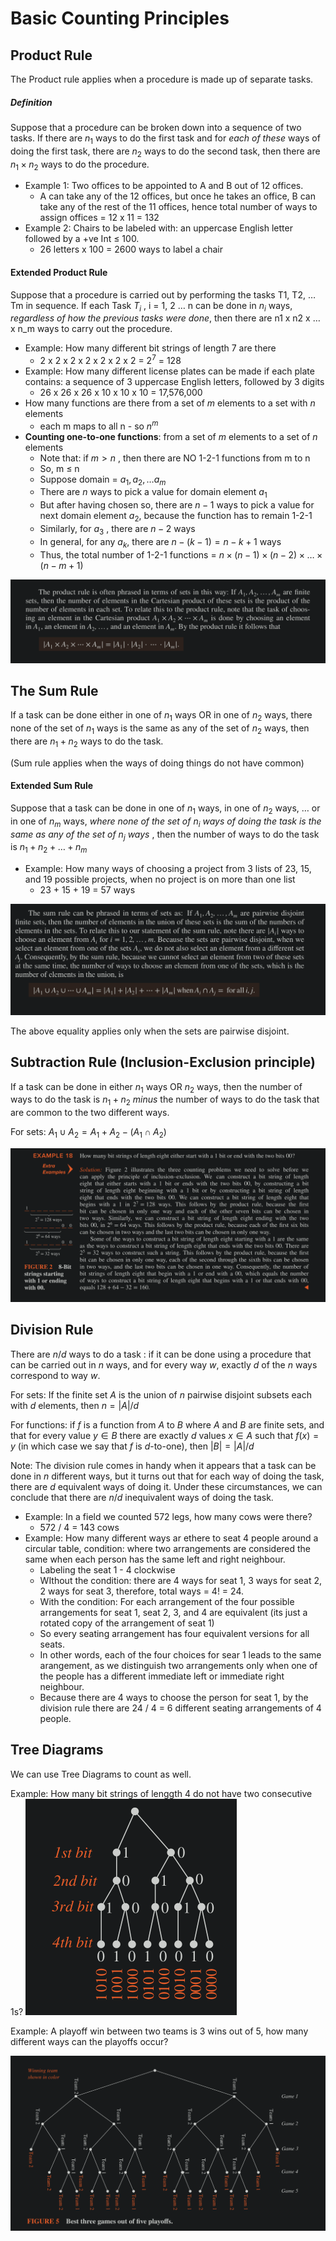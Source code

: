 # Basic Counting Principles

## Product Rule

The Product rule applies when a procedure is made up of separate tasks.

##### Definition

Suppose that a procedure can be broken down into a sequence of two tasks. If there are $n_1$ ways to do the first task and for _each of these_ ways of doing the first task, there are $n_2$ ways to do the second task, then there are $n_1 \times n_2$ ways to do the procedure.

- Example 1: Two offices to be appointed to A and B out of 12 offices. 
    - A can take any of the 12 offices, but once he takes an office, B can take any of the rest of the 11 offices, hence total number of ways to assign offices = 12 x 11 =  132
- Example 2: Chairs to be labeled with: an uppercase English letter followed by a +ve Int ≤ 100. 
    - 26 letters x 100 = 2600 ways to label a chair

#### Extended Product Rule

Suppose that a procedure is carried out by performing the tasks T1, T2, … Tm in sequence. If each Task $T_i$ , i =  1, 2 … n can be done in $n_i$ ways, _regardless of how the previous tasks were done_, then there are n1 x n2 x … x n_m ways to carry out the procedure.

- Example: How many different bit strings of length 7 are there 
    - 2 x 2 x 2 x 2 x 2 x 2 x 2 = $2^7$ = 128
- Example: How many different license plates can be made if each plate contains: a sequence of 3 uppercase English letters, followed by 3 digits
    - 26 x 26 x 26 x 10 x 10 x 10 = 17,576,000
- How many functions are there from a set of $m$ elements to a set with $n$ elements
    - each m maps to all n - so $n^m$ 
- **Counting one-to-one functions**: from a set of $m$ elements to a set of $n$ elements
    - Note that: if $m > n$ , then there are NO 1-2-1 functions from m to n
    - So, m ≤ n
    - Suppose domain = $a_1, a_2 , … a_m$ 
    - There are $n$ ways to pick a value for domain element $a_1$
    - But after having chosen so, there are $n-1$ ways to pick a value for next domain element $a_2$, because the function has to remain 1-2-1
    - Similarly, for $a_3$ , there are $n - 2$ ways
    - In general, for any $a_k$, there are $n - (k - 1) = n - k + 1$ ways 
    - Thus, the total number of 1-2-1 functions = $n \times (n - 1) \times (n - 2) \times … \times (n - m + 1)$
 
 ![0cf9e2b2274b97b12bf486b57b3298a1.png](0cf9e2b2274b97b12bf486b57b3298a1.png)


## The Sum Rule

If a task can be done either in one of $n_1$ ways OR in one of $n_2$ ways, there none of the set of $n_1$ ways is the same as any of the set of $n_2$ ways, then there are $n_1 + n_2$ ways to do the task.

(Sum rule applies when the ways of doing things do not have common)

#### Extended Sum Rule 

Suppose that a task can be done in one of $n_1$ ways, in one of $n_2$ ways, … or in one of $n_m$ ways, _where none of the set of $n_i$ ways of doing the task is the same as any of the set of $n_j$ ways_ , then the number of ways to do the task is $n_1 + n_2 + … + n_m$ 

- Example: How many ways of choosing a project from 3 lists of 23, 15, and 19 possible projects, when no project is on more than one list
    - 23 + 15 + 19 = 57 ways

![a3ab2435ea1b41d8bc1aff09ce7b5f4b.png](a3ab2435ea1b41d8bc1aff09ce7b5f4b.png)

The above equality applies only when the sets are pairwise disjoint.

## Subtraction Rule (Inclusion-Exclusion principle)

If a task can be done in either $n_1$ ways OR $n_2$ ways, then the number of ways to do the task is $n_1 + n_2$ _minus_ the number of ways to do the task that are common to the two different ways.

For sets: $A_1 \cup A_2 = A_1 + A_2 - (A_1 \cap A_2)$  

![00e2619cac1c0369d9ec8c9a06f7d516.png](00e2619cac1c0369d9ec8c9a06f7d516.png)

## Division Rule 

There are $n/d$ ways to do a task : if it can be done using a procedure that can be carried out in $n$ ways, and for every way $w$, exactly $d$ of the $n$ ways correspond to way $w$. 

For sets: If the finite set $A$ is the union of $n$ pairwise disjoint subsets each with $d$ elements, then $n = |A| / d$ 

For functions: if $f$ is a function from $A$ to $B$ where $A$ and $B$ are finite sets, and that for every value $y \in B$ there are exactly $d$ values $x \in A$ such that $f(x) = y$ (in which case we say that $f$ is $d$-to-one), then $|B| = |A| / d$ 

Note: The division rule comes in handy when it appears that a task can be done in $n$ different ways, but it turns out that for each way of doing the task, there are $d$ equivalent ways of doing it. Under these circumstances, we can conclude that there are $n/d$ inequivalent ways of doing the task.

- Example: In a field we counted 572 legs, how many cows were there?
    - 572 / 4 = 143 cows
- Example: How many different ways ar ethere to seat 4 people around a circular table, condition: where two arrangements are considered the same when each person has the same left and right neighbour.
    - Labeling the seat 1 - 4 clockwise
    - WIthout the condition: there are 4 ways for seat 1, 3 ways for seat 2, 2 ways for seat 3, therefore, total ways = 4! = 24.
    - With the condition: For each arrangement of the four possible arrangements for seat 1, seat 2, 3, and 4 are equivalent (its just a rotated copy of the arrangement of seat 1)
    - So every seating arrangement has four equivalent versions for all seats.
    - In other words, each of the four choices for sear 1 leads to the same arangement, as we distinguish two arrangements only when one of the people has a different immediate left or immediate right neighbour.
    - Because there are 4 ways to choose the person for seat 1, by the division rule there are 24 / 4 = 6 different seating arrangements of 4 people.

## Tree Diagrams

We can use Tree Diagrams to count as well.

Example: How many bit strings of lenggth 4 do not have two consecutive 1s?
![955ca49ed71d6f799f3047025312c1c3.png](955ca49ed71d6f799f3047025312c1c3.png)

Example: A playoff win between two teams is 3 wins out of 5, how many different ways can the playoffs occur?

![f5e9c9a6437dcae33eee900146fd7a16.png](f5e9c9a6437dcae33eee900146fd7a16.png)

